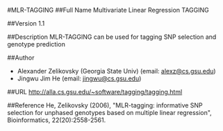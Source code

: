 #MLR-TAGGING
##Full Name
Multivariate Linear Regression TAGGING

##Version
1.1

##Description
MLR-TAGGING can be used for tagging SNP selection and genotype prediction

##Author
* Alexander Zelikovsky (Georgia State Univ) (email: alexz@cs.gsu.edu)
* Jingwu Jim He (email: jingwu@cs.gsu.edu)

##URL
http://alla.cs.gsu.edu/~software/tagging/tagging.html

##Reference
He, Zelikovsky (2006), "MLR-tagging: informative SNP selection for unphased genotypes based on multiple linear regression", Bioinformatics, 22(20):2558-2561.

